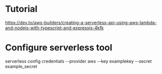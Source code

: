 # Tutorial
https://dev.to/aws-builders/creating-a-serverless-api-using-aws-lambda-and-nodejs-with-typescript-and-expressjs-4kfk

# Configure serverless tool
serverless config credentials --provider aws --key examplekey --secret example_secret
